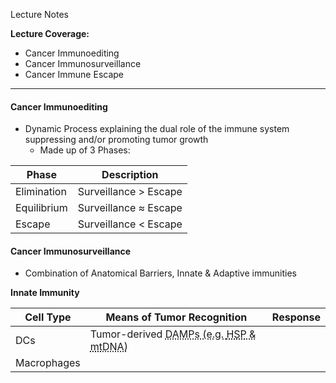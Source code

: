 Lecture Notes

**Lecture Coverage:**
- Cancer Immunoediting
- Cancer Immunosurveillance
- Cancer Immune Escape

---
#### **Cancer Immunoediting**
- Dynamic Process explaining the dual role of the immune system suppressing and/or promoting tumor growth
	- Made up of 3 Phases:

| Phase       | Description           |
| ----------- | --------------------- |
| Elimination | Surveillance > Escape |
| Equilibrium | Surveillance ≈ Escape |
| Escape      | Surveillance < Escape |


#### **Cancer Immunosurveillance**
- Combination of Anatomical Barriers, Innate & Adaptive immunities

**Innate Immunity**

| Cell Type   | Means of Tumor Recognition                                                                                                        | Response |
| ----------- | --------------------------------------------------------------------------------------------------------------------------------- | -------- |
| DCs         | Tumor-derived <abbr Title="">DAMPs (e.g. <abbr Title="Heat Shock Proteins">HSP</abbr> & <abbr Title="Mitochondrial">mt</abbr>DNA) |          |
| Macrophages |                                                                                                                                   |          |

